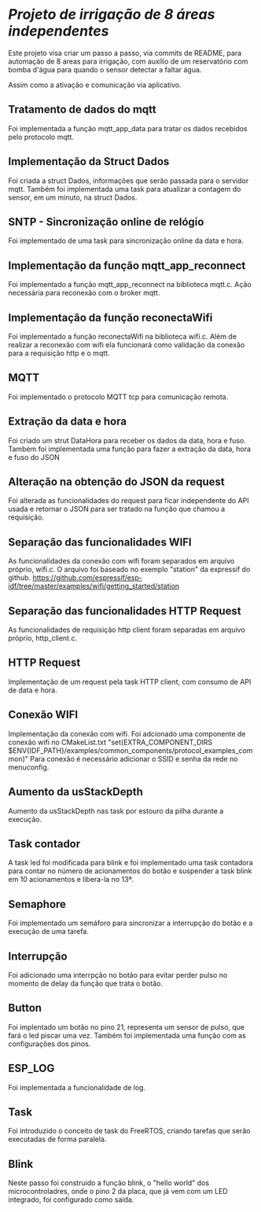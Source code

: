 # _Projeto de irrigação de 8 áreas independentes_

Este projeto visa criar um passo a passo, via commits de README, para automação de 8 areas para irrigação, com auxílio de um reservatório com bomba d'água para quando o sensor detectar a faltar água.

Assim como a ativação e comunicação via aplicativo.

## Tratamento de dados do mqtt

Foi implementada a função mqtt_app_data para tratar os dados recebidos pelo protocolo mqtt.

## Implementação da Struct Dados

Foi criada a struct Dados, informações que serão passada para o servidor mqtt. Também foi implementada uma task para atualizar a contagem do sensor, em um minuto, na struct Dados.

## SNTP - Sincronização online de relógio

Foi implementado de uma task para sincronização online da data e hora.

## Implementação da função mqtt_app_reconnect

Foi implementado a função mqtt_app_reconnect na biblioteca mqtt.c. Ação necessária para reconexão com o broker mqtt.

## Implementação da função reconectaWifi

Foi implementado a função reconectaWifi na biblioteca wifi.c. Além de realizar a reconexão com wifi ela funcionará como validação da conexão para a requisição http e o mqtt.

## MQTT

Foi implementado o protocolo MQTT tcp para comunicação remota.

## Extração da data e hora

Foi criado um strut DataHora para receber os dados da data, hora e fuso. Também foi implementada uma função para fazer a extração da data, hora e fuso do JSON

## Alteração na obtenção do JSON da request

Foi alterada as funcionalidades do request para ficar independente do API usada e retornar o JSON para ser tratado na função que chamou a requisição.

## Separação das funcionalidades WIFI

As funcionalidades da conexão com wifi foram separados em arquivo próprio, wifi.c.
O arquivo foi baseado no exemplo "station" da expressif do github.
https://github.com/espressif/esp-idf/tree/master/examples/wifi/getting_started/station

## Separação das funcionalidades HTTP Request

As funcionalidades de requisição http client foram separadas em arquivo próprio, http_client.c.

## HTTP Request

Implementação de um request pela task HTTP client, com consumo de API de data e hora.

## Conexão WIFI

Implementação da conexão com wifi. Foi adcionado uma componente de conexão wifi no CMakeList.txt
"set(EXTRA_COMPONENT_DIRS $ENV{IDF_PATH}/examples/common_components/protocol_examples_common)"
Para conexão é necessário adicionar o SSID e senha da rede no menuconfig.

## Aumento da usStackDepth

Aumento da usStackDepth nas task por estouro da pilha durante a execução.

## Task contador

A task led foi modificada para blink e foi implementado uma task contadora para contar no número de acionamentos do botão e suspender a task blink em 10 acionamentos e libera-la no 13ª.

## Semaphore

Foi implementado um semáforo para sincronizar a interrupção do botão e a execução de uma tarefa.

## Interrupção

Foi adicionado uma interrpção no botão para evitar perder pulso no momento de delay da função que trata o botão.

## Button

Foi implentado um botão no pino 21, representa um sensor de pulso, que fará o led piscar uma vez. Também foi implementada uma função com as configurações dos pinos.

## ESP_LOG

Foi implementada a funcionalidade de log.

## Task

Foi introduzido o conceito de task do FreeRTOS, criando tarefas que serão executadas de forma paralela.

## Blink

Neste passo foi construido a função blink, o "hello world" dos microcontroladres, onde o pino 2 da placa, que já vem com um LED integrado, foi configurado como saída.
